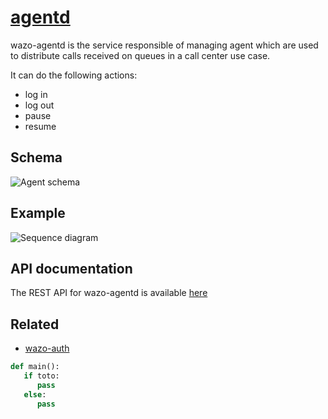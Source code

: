 # [agentd](https://github.com/wazo-platform/wazo-agentd)

wazo-agentd is the service responsible of managing agent which are used to distribute calls received on queues in a call center use case.

It can do the following actions:

* log in
* log out
* pause
* resume

## Schema

![Agent schema](diagram.svg)

## Example

![Sequence diagram](sequence-diagram.svg)

## API documentation

The REST API for wazo-agentd is available [here](http://developers.wazo.io/api/agent.html)

## Related

* [wazo-auth](authentication.html)

```python
def main():
   if toto:
      pass
   else:
      pass
```
